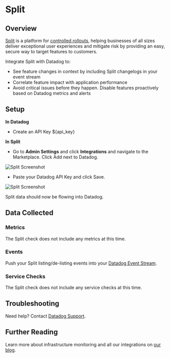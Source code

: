 # Split

## Overview

[Split](http://www.split.io) is a platform for [controlled rollouts](http://www.split.io/articles/controlled-rollout), helping businesses of all sizes deliver exceptional user experiences and mitigate risk by providing an easy, secure way to target features to customers.

Integrate Split with Datadog to:

 * See feature changes in context by including Split changelogs in your event stream
 * Correlate feature impact with application performance
 * Avoid critical issues before they happen. Disable features proactively based on Datadog metrics and alerts

## Setup

**In Datadog**

 * Create an API Key <span class="hidden-api-key">${api_key}</span>

**In Split**

 * Go to **Admin Settings** and click **Integrations** and navigate to the Marketplace. Click Add next to Datadog.<br/>

![Split Screenshot](https://raw.githubusercontent.com/DataDog/integrations-extras/ilan/split-integration/split/images/in-split.png)

 * Paste your Datadog API Key and click Save.

![Split Screenshot](https://raw.githubusercontent.com/DataDog/integrations-extras/ilan/split-integration/split/images/integrations-datadog.png)

Split data should now be flowing into Datadog.

## Data Collected
### Metrics

The Split check does not include any metrics at this time.

### Events
Push your Split listing/de-listing events into your [Datadog Event Stream](https://docs.datadoghq.com/graphing/event_stream/).

### Service Checks
The Split check does not include any service checks at this time.

## Troubleshooting
Need help? Contact [Datadog Support](http://docs.datadoghq.com/help/).

## Further Reading

Learn more about infrastructure monitoring and all our integrations on [our blog](https://www.datadoghq.com/blog/).
